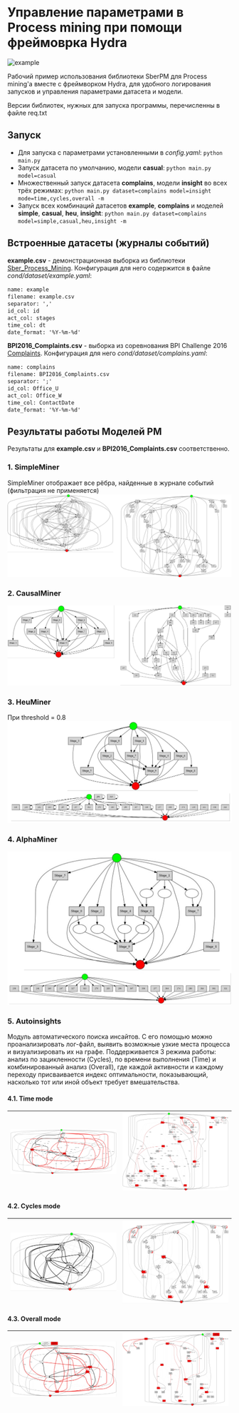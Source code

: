 # Управление параметрами в Process mining при помощи фреймоврка Hydra

![example](files/1.jpg)

Рабочий пример использования библиотеки SberPM для Process mining'а вместе с фреймворком Hydra, для удобного логирования запусков и управления параметрами датасета и модели.

Версии библиотек, нужных для запуска программы, перечисленны в файле req.txt

## Запуск

* Для запуска с параметрами установленными в *config.yaml*: `python main.py`
* Запуск датасета по умолчанию, модели **casual**: `python main.py model=casual`
* Множественный запуск датасета **complains**, модели **insight** во всех трёх режимах: `python main.py dataset=complains model=insight mode=time,cycles,overall -m`
* Запуск всех комбинаций датасетов **example**, **complains** и моделей **simple**, **casual**, **heu**, **insight**: `python main.py dataset=complains model=simple,casual,heu,insight -m`

## Встроенные датасеты (журналы событий)

**example.csv** - демонстрационная выборка из библиотеки [Sber_Process_Mining](https://github.com/SberProcessMining/Sber_Process_Mining). 
Конфигурация для него содержится в файле *cond/dataset/example.yaml*:
```
name: example
filename: example.csv
separator: ','
id_col: id
act_col: stages
time_col: dt
date_format: '%Y-%m-%d'
```

**BPI2016_Complaints.csv** - выборка из соревнования BPI Challenge 2016 [Complaints](https://data.4tu.nl/articles/dataset/BPI_Challenge_2016_Complaints/12717647/1). 
Конфигурация для него *cond/dataset/complains.yaml*:
```
name: complains
filename: BPI2016_Complaints.csv
separator: ';'
id_col: Office_U
act_col: Office_W
time_col: ContactDate
date_format: '%Y-%m-%d'
```

## Результаты работы Моделей PM
Результаты для **example.csv** и **BPI2016_Complaints.csv** соответственно.
### 1. SimpleMiner
SimpleMiner отображает все рёбра, найденные в журнале событий (фильтрация не применяется)
![SimpleMiner](files/1_simple.jpg)

### 2. CausalMiner
![CausalMiner](files/2_casual.jpg)

### 3. HeuMiner
При threshold = 0.8
![HeuMiner](files/3_heu.jpg)

### 4. AlphaMiner
![HeuMiner](files/5_alpha.jpg)

### 5. Autoinsights
Модуль автоматического поиска инсайтов. С его помощью можно проанализировать лог-файл, выявить возможные узкие места процесса и визуализировать их на графе. 
Поддерживается 3 режима работы: анализ по зацикленности (Cycles), по времени выполнения (Time) и комбинированный анализ (Overall), где каждой активности и каждому переходу присваивается индекс оптимальности, показывающий, насколько тот или иной объект требует вмешательства.

#### 4.1. Time mode 
|   ![SimpleMiner](files/4_1_insight.jpg)|  ![SimpleMiner](files/4_1_insight_complains.jpg) |
|---|---|
#### 4.2. Cycles mode
|   ![SimpleMiner](files/4_2_insight.jpg)|  ![SimpleMiner](files/4_2_insight_complains.jpg) |
|---|---|
#### 4.3. Overall mode
|   ![SimpleMiner](files/4_3_insight.jpg)|  ![SimpleMiner](files/4_3_insight_complains.jpg) |
|---|---|
